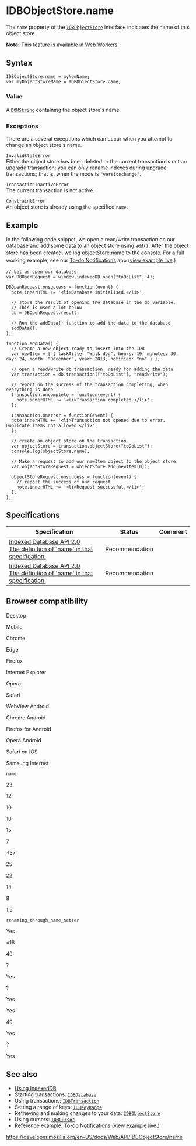 # IDBObjectStore.name

The `name` property of the [`IDBObjectStore`](../idbobjectstore) interface indicates the name of this object store.

**Note:** This feature is available in [Web Workers](../web_workers_api).

## Syntax

    IDBObjectStore.name = myNewName;
    var myObjectStoreName = IDBObjectStore.name;

### Value

<span style="line-height: 1.5;">A [`DOMString`](../domstring) containing the object store's name.</span>

### Exceptions

There are a several exceptions which can occur when you attempt to change an object store's name.

`InvalidStateError`  
Either the object store has been deleted or the current transaction is not an upgrade transaction; you can only rename indexes during upgrade transactions; that is, when the mode is `"versionchange"`.

`TransactionInactiveError`  
The current transaction is not active.

`ConstraintError`  
An object store is already using the specified `name`.

## Example

In the following code snippet, we open a read/write transaction on our database and add some data to an object store using `add()`. After the object store has been created, we log objectStore.name to the console. <span style="line-height: 1.5;">For a full working example, see our </span>[To-do Notifications](https://github.com/mdn/to-do-notifications/)<span style="line-height: 1.5;"> app (</span>[view example live](https://mdn.github.io/to-do-notifications/)<span style="line-height: 1.5;">.)</span>

    // Let us open our database
    var DBOpenRequest = window.indexedDB.open("toDoList", 4);

    DBOpenRequest.onsuccess = function(event) {
      note.innerHTML += '<li>Database initialised.</li>';

      // store the result of opening the database in the db variable.
      // This is used a lot below
      db = DBOpenRequest.result;

      // Run the addData() function to add the data to the database
      addData();
    };

    function addData() {
      // Create a new object ready to insert into the IDB
      var newItem = [ { taskTitle: "Walk dog", hours: 19, minutes: 30, day: 24, month: "December", year: 2013, notified: "no" } ];

      // open a read/write db transaction, ready for adding the data
      var transaction = db.transaction(["toDoList"], "readwrite");

      // report on the success of the transaction completing, when everything is done
      transaction.oncomplete = function(event) {
        note.innerHTML += '<li>Transaction completed.</li>';
      };

      transaction.onerror = function(event) {
      note.innerHTML += '<li>Transaction not opened due to error. Duplicate items not allowed.</li>';
      };

      // create an object store on the transaction
      var objectStore = transaction.objectStore("toDoList");
      console.log(objectStore.name);

      // Make a request to add our newItem object to the object store
      var objectStoreRequest = objectStore.add(newItem[0]);

      objectStoreRequest.onsuccess = function(event) {
        // report the success of our request
        note.innerHTML += '<li>Request successful.</li>';
      };
    };

## Specifications

<table><thead><tr class="header"><th>Specification</th><th>Status</th><th>Comment</th></tr></thead><tbody><tr class="odd"><td><a href="https://www.w3.org/TR/IndexedDB/#dom-idbobjectstore-name">Indexed Database API 2.0<br />
<span class="small">The definition of 'name' in that specification.</span></a></td><td><span class="spec-rec">Recommendation</span></td><td></td></tr><tr class="even"><td><a href="https://www.w3.org/TR/IndexedDB/#dom-idbobjectstore-name">Indexed Database API 2.0<br />
<span class="small">The definition of 'name' in that specification.</span></a></td><td><span class="spec-rec">Recommendation</span></td><td></td></tr></tbody></table>

## Browser compatibility

Desktop

Mobile

Chrome

Edge

Firefox

Internet Explorer

Opera

Safari

WebView Android

Chrome Android

Firefox for Android

Opera Android

Safari on IOS

Samsung Internet

`name`

23

12

10

10

15

7

≤37

25

22

14

8

1.5

`renaming_through_name_setter`

Yes

≤18

49

?

Yes

?

Yes

Yes

49

Yes

?

Yes

## See also

- [Using IndexedDB](../indexeddb_api/using_indexeddb)
- Starting transactions: [`IDBDatabase`](../idbdatabase)
- Using transactions: [`IDBTransaction`](../idbtransaction)
- Setting a range of keys: [`IDBKeyRange`](../idbkeyrange)
- Retrieving and making changes to your data: [`IDBObjectStore`](../idbobjectstore)
- Using cursors: [`IDBCursor`](../idbcursor)
- Reference example: [To-do Notifications](https://github.com/mdn/to-do-notifications/tree/gh-pages) ([view example live](https://mdn.github.io/to-do-notifications/).)

<a href="https://developer.mozilla.org/en-US/docs/Web/API/IDBObjectStore/name" class="_attribution-link">https://developer.mozilla.org/en-US/docs/Web/API/IDBObjectStore/name</a>
